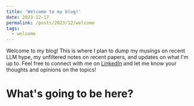 ```yaml
---
title: 'Welcome to my blog!'
date: 2023-12-17
permalink: /posts/2023/12/welcome
tags:
  - welcome
---
```


Welcome to my blog! This is where I plan to dump my musings on recent LLM hype, my unfiltered notes on recent papers, and updates on what I'm up to. Feel free to connect with me on [LinkedIn](https://www.linkedin.com/in/terry-m3/) and let me know your thoughts and opinions on the topics!

What's going to be here?
======
